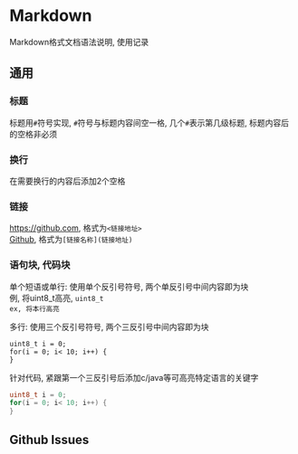# Markdown
Markdown格式文档语法说明, 使用记录

## 通用
### 标题
标题用`#`符号实现, `#`符号与标题内容间空一格, 几个`#`表示第几级标题, 标题内容后的空格非必须     

### 换行
在需要换行的内容后添加2个空格  

### 链接
<https://github.com>, 格式为`<链接地址>`  
[Github](https://github.com), 格式为`[链接名称](链接地址)`  

### 语句块, 代码块
单个短语或单行: 使用单个反引号符号, 两个单反引号中间内容即为块  
例, 将uint8_t高亮, `uint8_t`  
`ex, 将本行高亮`   

多行: 使用三个反引号符号, 两个三反引号中间内容即为块     
```
uint8_t i = 0;
for(i = 0; i< 10; i++) {
}
```
针对代码, 紧跟第一个三反引号后添加c/java等可高亮特定语言的关键字  
```c
uint8_t i = 0;
for(i = 0; i< 10; i++) {
}
```

## Github Issues

